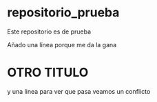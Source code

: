 # repositorio_prueba
Este repositorio es de prueba

Añado una línea porque me da la gana

# OTRO TITULO

y una linea para ver que pasa veamos un conflicto
